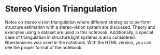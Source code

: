 # Stereo Vision Triangulation

Notes on stereo vision triangulation where different strategies to perform structure estimation with a stereo-vision system are discussed. Theory and examples using a dataset are used in this notebook. Additionally, a special case of triangulation in structure light systems is also considered. Nbextensions was used in the notebook. With the HTML version, you can see the proper format of the notebook.